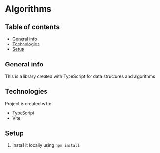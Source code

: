 # Algorithms

## Table of contents

- [General info](#general-info)
- [Technologies](#technologies)
- [Setup](#setup)

## General info

This is a library created with TypeScript for data structures and algorithms

## Technologies

Project is created with:

- TypeScript
- Vite

## Setup

1. Install it locally using `npm install`
